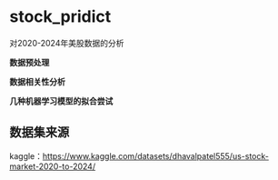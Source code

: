 # stock_pridict
对2020-2024年美股数据的分析<br>

<strong> 数据预处理 </strong><br>

<strong> 数据相关性分析 </strong><br>

<strong> 几种机器学习模型的拟合尝试 </strong><br>

## 数据集来源
kaggle：https://www.kaggle.com/datasets/dhavalpatel555/us-stock-market-2020-to-2024/


